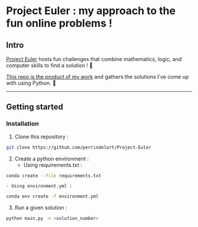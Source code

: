 # Project Euler : my approach to the fun online problems !

## Intro

[Project Euler](https://projecteuler.net/) hosts fun challenges that combine mathematics, logic, and computer skills to find a solution ! 🧠


[This repo is the product of my work](https://github.com/perrindelort) and gathers the solutions I've come up with using Python. 🐍

----

## Getting started
### Installation
1. Clone this repository :
```bash
git clone https://github.com/perrindelort/Project-Euler
```
2. Create a python environment :
	- Using requirements.txt :

```bash
conda create --file requirements.txt
```
	- Using environment.yml :

```bash
conda env create -f environment.yml
```

3. Run a given solution :
```bash
python main.py -n <solution_number>
```